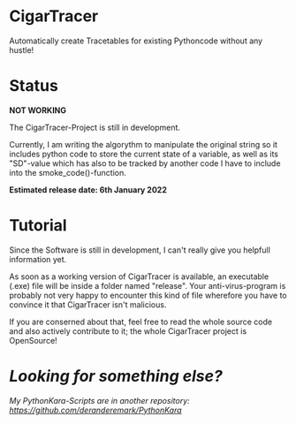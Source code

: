 # CigarTracer
Automatically create Tracetables for existing Pythoncode without any hustle!

# Status
**NOT WORKING**

The CigarTracer-Project is still in development.

Currently, I am writing the algorythm to manipulate the original string so it includes python code
to store the current state of a variable, as well as its "SD"-value which has also to be tracked by
another code I have to include into the smoke_code()-function.

**Estimated release date: 6th January 2022**

# Tutorial
Since the Software is still in development, I can't really give
you helpfull information yet.

As soon as a working version of CigarTracer is available, an executable (.exe) file will be 
inside a folder named "release". Your anti-virus-program is probably not very happy to encounter
this kind of file wherefore you have to convince it that CigarTracer isn't malicious.

If you are conserned about that, feel free to read the whole source code and
also actively contribute to it; the whole CigarTracer project is OpenSource!

# *Looking for something else?*
*My PythonKara-Scripts are in another repository: https://github.com/deranderemark/PythonKara*
